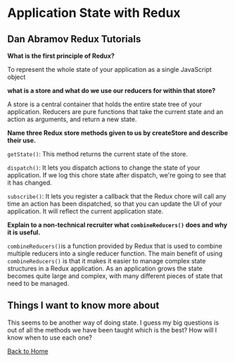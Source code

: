 # Application State with Redux

## Dan Abramov Redux Tutorials

**What is the first principle of Redux?**

To represent the whole state of your application as a single JavaScript object

**what is a store and what do we use our reducers for within that store?**

A store is a central container that holds the entire state tree of your application.
Reducers are pure functions that take the current state and an action as arguments, and return a new state.

**Name three Redux store methods given to us by createStore and describe their use.**

`getState()`: This method returns the current state of the store. 

`dispatch()`: It lets you dispatch actions to change the state of your application. If we log this chore state after dispatch, we're going to see that it has changed.

`subscribe()`: It lets you register a callback that the Redux chore will call any time an action has been dispatched, so that you can update the UI of your application. It will reflect the current application state.

**Explain to a non-technical recruiter what `combineReducers()` does and why it is useful.**

`combineReducers()`is a function provided by Redux that is used to combine multiple reducers into a single reducer function. The main benefit of using `combineReducers()` is that it makes it easier to manage complex state structures in a Redux application. As an application grows the state becomes quite large and complex, with many different pieces of state that need to be managed.

## Things I want to know more about

This seems to be another way of doing state.  I guess my big questions is out of all the methods we have been taught which is the best? How will I know when to use each one?

[Back to Home](../README.md)
